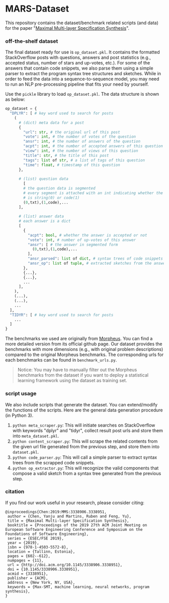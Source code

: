 # MARS-Dataset
This repository contains the dataset/benchmark related scripts (and data) for the paper "[Maximal Multi-layer Specification Synthesis](https://dl.acm.org/citation.cfm?doid=3338906.3338951)". 

### off-the-shelf dataset

The final dataset ready for use is `op_dataset.pkl`. It contains the formatted StackOverflow posts with questions, answers and post statistics (e.g., accepted status, number of stars and up-votes, etc.). For some of the answers that contain code snippets, we also parse them using a simple parser to extract the program syntax tree structures and sketches. While in order to feed the data into a sequence-to-sequence model, you may need to run an NLP pre-processing pipeline that fits your need by yourself.

Use the `pickle` library to load  `op_dataset.pkl`. The data structure is shown as below:

```python
op_dataset = {
  "DPLYR": [ # key word used to search for posts
    (
      # (dict) meta data for a post
      {
        "url": str, # the original url of this post
        "vote": int, # the number of votes of the question
        "ansr": int, # the number of answers of the question
        "acpt": int, # the number of accepted answers of this question
        "view": int, # the number of views of this question
        "title": str, # the title of this post
        "tags": list of str, # a list of tags of this question
        "time": float, # timestamp of this question
      },
      
      # (list) question data
     	[
        # the question data is segmented
        # every segment is attached with an int indicating whether the segment
        # is string(0) or code(1)
        (0,txt),(1,code),...
      ],
      
      # (list) answer data
      # each answer is a dict
      [
        {
          "acpt": bool, # whether the answer is accepted or not
          "vote": int, # number of up-votes of this answer
          "ansr": [ # the answer in segmented form
            (0,txt),(1,code),...
          ],
          "ansr_parsed": list of dict, # syntax trees of code snippets in the answer
          "ansr_op": list of tuple, # extracted sketches from the answer
        },
        {...},
        {...},
        ...
      ],
    ),
    (...),
    (...),
    ...
  ],
  "TIDYR": [ # key word used to search for posts
    ...
  ]
}
```

The benchmarks we used are originally from [Morpheus](https://utopia-group.github.io/morpheus/). You can find a more detailed version from its official github page. Our dataset provides the benchmarks with more dimensions (e.g., with original problem descriptions) compared to the original Morpheus benchmarks. The corresponding urls for each benchmarks can be found in `benchmark_urls.py`.

> Notice: You may have to manually filter out the Morpheus benchmarks from the dataset if you want to deploy a statistical learning framework using the dataset as training set.

### script usage

We also include scripts that generate the dataset. You can extend/modify the functions of the scripts. Here are the general data generation procedure (in Python 3).

1. `python meta_scraper.py`: This will initiate searches on StackOverflow with keywords "dplyr" and "tidyr", collect result post urls and store them into `meta_dataset.pkl`.
2. `python content_scraper.py`: This will scrape the related contents from the given url file generated from the previous step, and store them into `dataset.pkl`.
3. `python code_parser.py`: This will call a simple parser to extract syntax trees from the scrapped code snippets.
4. `python op_extractor.py`: This will recognize the valid components that compose a valid sketch from a syntax tree generated from the previous step.

### citation

If you find our work useful in your research, please consider citing:

```
@inproceedings{Chen:2019:MMS:3338906.3338951,
 author = {Chen, Yanju and Martins, Ruben and Feng, Yu},
 title = {Maximal Multi-layer Specification Synthesis},
 booktitle = {Proceedings of the 2019 27th ACM Joint Meeting on European Software Engineering Conference and Symposium on the Foundations of Software Engineering},
 series = {ESEC/FSE 2019},
 year = {2019},
 isbn = {978-1-4503-5572-8},
 location = {Tallinn, Estonia},
 pages = {602--612},
 numpages = {11},
 url = {http://doi.acm.org/10.1145/3338906.3338951},
 doi = {10.1145/3338906.3338951},
 acmid = {3338951},
 publisher = {ACM},
 address = {New York, NY, USA},
 keywords = {Max-SMT, machine learning, neural networks, program synthesis},
}
```

